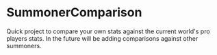 # SummonerComparison

Quick project to compare your own stats against the current world's pro players stats. In
the future will be adding comparisons against other summoners. 
